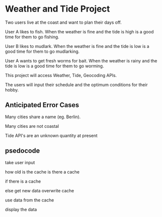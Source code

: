 # Weather and Tide Project

Two users live at the coast and want to plan their days off.

User A likes to fish. When the weather is fine and the tide is high is a good time for them to go fishing.

User B likes to mudlark. When the weather is fine and the tide is low is a good time for them to go mudlarking.

User A wants to get fresh worms for bait. When the weather is rainy and the tide is low is a good time for them to go worming.

This project will access Weather, Tide, Geocoding APIs.

The users will input their schedule and the optimum conditions for their hobby.

## Anticipated Error Cases

Many cities share a name (eg. Berlin).

Many cities are not coastal

Tide API's are an unknown quantity at present

## psedocode

take user input

how old is the cache
is there a cache

if there is a cache

else get new data
overwrite cache

use data from the cache

display the data